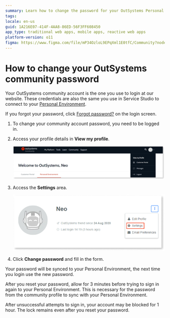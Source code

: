 ```yaml
---
summary: Learn how to change the password for your OutSystems Personal Environment and community account.
tags:
locale: en-us
guid: 1A216E07-414F-4AA8-86ED-56F3FF608450
app_type: traditional web apps, mobile apps, reactive web apps
platform-version: o11
figma: https://www.figma.com/file/mP34OzloL9EPqXml1E0tfC/Community?node-id=1002:334
---
```


# How to change your OutSystems community password

Your OutSystems community account is the one you use to login at our website. These credentials are also the same you use in Service Studio to connect to your [Personal Environment](https://www.outsystems.com/Portal/Trial_Portal).

<div class="info" markdown="1">

If you forgot your password, click [Forgot password?](http://www.outsystems.com/home/RequestPassword.aspx) on the login screen.

</div>

1. To change your community account password, you need to be logged in.
1. Access your profile details in **View my profile**.

    ![Access your OutSystems profile](images/change-community-pw-profile.png)

1. Access the **Settings** area.

    ![Change the settings of your OutSystems account](images/change-community-pw-settings.png)
    
1. Click **Change password** and fill in the form.

Your password will be synced to your Personal Environment, the next time you login use the new password.

<div class="info" markdown="1">


After you reset your password, allow for 3 minutes before trying to sign in again to your Personal Environment. This is necessary for the password from the community profile to sync with your Personal Environment.

After unsuccessful attempts to sign in, your account may be blocked for 1 hour. The lock remains even after you reset your password.

</div>
    
